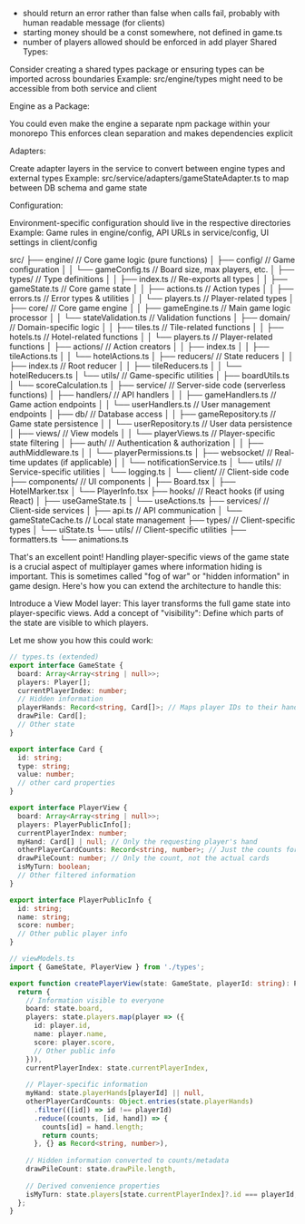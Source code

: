 * should return an error rather than false when calls fail, probably with human readable message (for clients)
* starting money should be a const somewhere, not defined in game.ts
* number of players allowed should be enforced in add player
Shared Types:

Consider creating a shared types package or ensuring types can be imported across boundaries
Example: src/engine/types might need to be accessible from both service and client


Engine as a Package:

You could even make the engine a separate npm package within your monorepo
This enforces clean separation and makes dependencies explicit


Adapters:

Create adapter layers in the service to convert between engine types and external types
Example: src/service/adapters/gameStateAdapter.ts to map between DB schema and game state


Configuration:

Environment-specific configuration should live in the respective directories
Example: Game rules in engine/config, API URLs in service/config, UI settings in client/config

src/
├── engine/                // Core game logic (pure functions)
│   ├── config/            // Game configuration
│   │   └── gameConfig.ts  // Board size, max players, etc.
│   ├── types/             // Type definitions
│   │   ├── index.ts       // Re-exports all types
│   │   ├── gameState.ts   // Core game state
│   │   ├── actions.ts     // Action types
│   │   ├── errors.ts      // Error types & utilities
│   │   └── players.ts     // Player-related types
│   ├── core/              // Core game engine
│   │   ├── gameEngine.ts  // Main game logic processor
│   │   └── stateValidation.ts // Validation functions
│   ├── domain/            // Domain-specific logic
│   │   ├── tiles.ts       // Tile-related functions
│   │   ├── hotels.ts      // Hotel-related functions
│   │   └── players.ts     // Player-related functions
│   ├── actions/           // Action creators
│   │   ├── index.ts
│   │   ├── tileActions.ts
│   │   └── hotelActions.ts
│   ├── reducers/          // State reducers
│   │   ├── index.ts       // Root reducer
│   │   ├── tileReducers.ts
│   │   └── hotelReducers.ts
│   └── utils/             // Game-specific utilities
│       ├── boardUtils.ts
│       └── scoreCalculation.ts
│
├── service/               // Server-side code (serverless functions)
│   ├── handlers/          // API handlers
│   │   ├── gameHandlers.ts // Game action endpoints
│   │   └── userHandlers.ts // User management endpoints
│   ├── db/                // Database access
│   │   ├── gameRepository.ts // Game state persistence
│   │   └── userRepository.ts // User data persistence
│   ├── views/             // View models
│   │   └── playerViews.ts // Player-specific state filtering
│   ├── auth/              // Authentication & authorization
│   │   ├── authMiddleware.ts
│   │   └── playerPermissions.ts
│   ├── websocket/         // Real-time updates (if applicable)
│   │   └── notificationService.ts
│   └── utils/             // Service-specific utilities
│       └── logging.ts
│
└── client/                // Client-side code
    ├── components/        // UI components
    │   ├── Board.tsx
    │   ├── HotelMarker.tsx
    │   └── PlayerInfo.tsx
    ├── hooks/             // React hooks (if using React)
    │   ├── useGameState.ts
    │   └── useActions.ts
    ├── services/          // Client-side services
    │   ├── api.ts         // API communication
    │   └── gameStateCache.ts // Local state management
    ├── types/             // Client-specific types
    │   └── uiState.ts
    └── utils/             // Client-specific utilities
        ├── formatters.ts
        └── animations.ts


That's an excellent point! Handling player-specific views of the game state is a crucial aspect of multiplayer games where information hiding is important. This is sometimes called "fog of war" or "hidden information" in game design.
Here's how you can extend the architecture to handle this:

Introduce a View Model layer: This layer transforms the full game state into player-specific views.
Add a concept of "visibility": Define which parts of the state are visible to which players.

Let me show you how this could work:
```typescript
// types.ts (extended)
export interface GameState {
  board: Array<Array<string | null>>;
  players: Player[];
  currentPlayerIndex: number;
  // Hidden information
  playerHands: Record<string, Card[]>; // Maps player IDs to their hands
  drawPile: Card[];
  // Other state
}

export interface Card {
  id: string;
  type: string;
  value: number;
  // other card properties
}

export interface PlayerView {
  board: Array<Array<string | null>>;
  players: PlayerPublicInfo[];
  currentPlayerIndex: number;
  myHand: Card[] | null; // Only the requesting player's hand
  otherPlayerCardCounts: Record<string, number>; // Just the counts for other players
  drawPileCount: number; // Only the count, not the actual cards
  isMyTurn: boolean;
  // Other filtered information
}

export interface PlayerPublicInfo {
  id: string;
  name: string;
  score: number;
  // Other public player info
}

// viewModels.ts
import { GameState, PlayerView } from './types';

export function createPlayerView(state: GameState, playerId: string): PlayerView {
  return {
    // Information visible to everyone
    board: state.board,
    players: state.players.map(player => ({
      id: player.id,
      name: player.name,
      score: player.score,
      // Other public info
    })),
    currentPlayerIndex: state.currentPlayerIndex,
    
    // Player-specific information
    myHand: state.playerHands[playerId] || null,
    otherPlayerCardCounts: Object.entries(state.playerHands)
      .filter(([id]) => id !== playerId)
      .reduce((counts, [id, hand]) => {
        counts[id] = hand.length;
        return counts;
      }, {} as Record<string, number>),
    
    // Hidden information converted to counts/metadata
    drawPileCount: state.drawPile.length,
    
    // Derived convenience properties
    isMyTurn: state.players[state.currentPlayerIndex]?.id === playerId,
  };
}


```